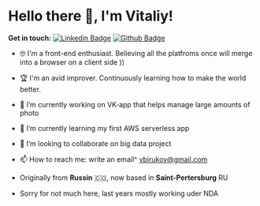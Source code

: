 # Hello there 👋, I'm Vitaliy!

**Get in touch:**
[![Linkedin Badge](https://img.shields.io/badge/-vbirukov-0072b1?style=flat&logo=Linkedin&logoColor=white&link=https://www.linkedin.com/in/vbirukov/)](https://www.linkedin.com/in/vbirukov/) [![Github Badge](https://img.shields.io/badge/-vbirukov-grey?style=flat&logo=github&logoColor=white&link=https://github.com/vbirukov/)](https://www.github.com/vbirukov/)

- 🤓 I'm a front-end enthusiast. Believing all the platfroms once will merge into a browser on a client side ))
- 🏆 I'm an avid improver. Continuously learning how to make the world better.
- 🔭 I’m currently working on VK-app that helps manage large amounts of photo
- 🌱 I’m currently learning my first AWS serverless app 
- 👯 I’m looking to collaborate on big data project
- 📫 How to reach me: write an email^ vbirukov@gmail.com  

- Originally from **Russin** 🇨🇴, now based in **Saint-Pertersburg** RU
- Sorry for not much here, last years mostly working uder NDA
